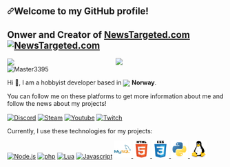 <article class="markdown-body entry-content container-lg f5" itemprop="text"><h2 dir="auto"><a id="user-content-welcome-to-my-github-profile" class="anchor" aria-hidden="true" href="#welcome-to-my-github-profile"><svg class="octicon octicon-link" viewBox="0 0 16 16" version="1.1" width="16" height="16" aria-hidden="true"><path fill-rule="evenodd" d="M7.775 3.275a.75.75 0 001.06 1.06l1.25-1.25a2 2 0 112.83 2.83l-2.5 2.5a2 2 0 01-2.83 0 .75.75 0 00-1.06 1.06 3.5 3.5 0 004.95 0l2.5-2.5a3.5 3.5 0 00-4.95-4.95l-1.25 1.25zm-4.69 9.64a2 2 0 010-2.83l2.5-2.5a2 2 0 012.83 0 .75.75 0 001.06-1.06 3.5 3.5 0 00-4.95 0l-2.5 2.5a3.5 3.5 0 004.95 4.95l1.25-1.25a.75.75 0 00-1.06-1.06l-1.25 1.25a2 2 0 01-2.83 0z"></path></svg></a>Welcome to my GitHub profile!</h2>
  
# Onwer and Creator of [NewsTargeted.com](https://NewsTargeted.com)<a href="https://newstargeted.com/" rel="nofollow"> <img src="https://newstargeted.com/logo.png" alt="NewsTargeted.com" width="40" height="40" style="max-width: 100%;"> </a>

<p><a target="https://github-readme-stats.vercel.app/api?username=Master3395&amp;count_private=true&amp;include_all_commits=true&amp;show_icons=true&amp;theme=dark&amp;icon_color=fff&amp;hide_border=true" rel="noopener noreferrer" href="https://github-readme-stats.vercel.app/api?username=Master3395&amp;count_private=true&amp;include_all_commits=true&amp;show_icons=true&amp;theme=dark&amp;icon_color=fff&amp;hide_border=true">

<img width="50%" align="right" src="https://github-readme-stats.vercel.app/api?username=Master3395&amp;count_private=true&amp;include_all_commits=true&amp;show_icons=true&amp;theme=dark&amp;icon_color=fff&amp;hide_border=true" data-canonical-src="https://github-readme-stats.vercel.app/api/top-langs/?username=Master3395&layout=compact&amp;count_private=true&amp;include_all_commits=true&amp;show_icons=true&amp;theme=dark&amp;icon_color=fff&amp;hide_border=true" style="max-width: 100%;"></a></p>
  
<p><a target="_blank" rel="noopener noreferrer" href="https://github-readme-stats.vercel.app/api?username=Master3395&amp;count_private=true&amp;include_all_commits=true&amp;show_icons=true&amp;theme=dark&amp;icon_color=fff&amp;hide_border=true"><img width="50%" height="1px" align="right" src="https://github-readme-stats.vercel.app/api?username=Master3395&amp;count_private=true&amp;include_all_commits=true&amp;show_icons=true&amp;theme=dark&amp;icon_color=fff&amp;hide_border=true" data-canonical-src="https://i.imgur.com/DkKayja.png" style="max-width: 100%;"></a></p>
  
<p><a target="_blank" rel="noopener noreferrer" href="https://github-readme-stats.vercel.app/api?username=Master3395&amp;count_private=true&amp;include_all_commits=true&amp;show_icons=true&amp;theme=dark&amp;icon_color=fff&amp;hide_border=true"><img width="50%" align="right" src="https://github-readme-stats.vercel.app/api/top-langs/?username=Master3395&layout=compact&amp;count_private=true&amp;include_all_commits=true&amp;show_icons=true&amp;theme=dark&amp;icon_color=fff&amp;hide_border=true" data-canonical-src="https://github-readme-stats.vercel.app/api/top-langs?username=Master3395&amp;theme=dark&amp;hide_border=true&amp;layout=compact&amp;langs_count=6" style="max-width: 100%;"></a></p>

<p align="left"> <img src="https://komarev.com/ghpvc/?username=Master3395&label=Profile%20views&color=0e75b6&style=flat" alt="Master3395" /> </p>
  
<p dir="auto">Hi <g-emoji class="g-emoji" alias="wave" fallback-src="https://github.githubassets.com/images/icons/emoji/unicode/1f44b.png">👋</g-emoji>, I am a hobbyist developer based in <a target="_blank" rel="noopener noreferrer" href="https://en.wikipedia.org/wiki/Norway"><img width="20" align="center" src="https://upload.wikimedia.org/wikipedia/commons/d/d9/Flag_of_Norway.svg" data-canonical-src="https://upload.wikimedia.org/wikipedia/commons/d/d9/Flag_of_Norway.svg" style="max-width: 100%;"></a> <strong>Norway</strong>.</p>
<p dir="auto">You can follow me on these platforms to get more information about me and follow the news about my projects!</p>
<p dir="auto"><a href="https://discord.gg/nx9Kzrk" rel="nofollow"><img align="center" alt="Discord" src="https://camo.githubusercontent.com/fc0854291d8e5d66ed61ece0c4b9aa6a22e56d9ff4e55d71ec03243d46ff3524/68747470733a2f2f696d672e736869656c64732e696f2f62616467652f2d446973636f72642d3538363566323f7374796c653d666c6174266c6f676f3d646973636f7264266c6f676f436f6c6f723d7768697465" data-canonical-src="https://img.shields.io/badge/-Discord-5865f2?style=flat&amp;logo=discord&amp;logoColor=white" style="max-width: 100%;"></a> <a href="https://steamcommunity.com/id/Master3395" rel="nofollow"><img align="center" alt="Steam" src="https://camo.githubusercontent.com/c68b3536dea79332fe5b24688e2d839b5b9134d36bd5b904effcf065bc352ad4/68747470733a2f2f696d672e736869656c64732e696f2f62616467652f2d537465616d2d3137316132313f7374796c653d666c6174266c6f676f3d737465616d266c6f676f436f6c6f723d7768697465" data-canonical-src="https://img.shields.io/badge/-Steam-171a21?style=flat&amp;logo=steam&amp;logoColor=white" style="max-width: 100%;"></a> <a href="https://www.youtube.com/user/master33951" rel="nofollow"><img align="center" alt="Youtube" src="https://camo.githubusercontent.com/df8930d7a76fa8ea3860dce2974f37df236cf0d835671c6a3bd50ad35ccb0e76/68747470733a2f2f696d672e736869656c64732e696f2f62616467652f2d596f75547562652d6666303030303f7374796c653d666c6174266c6f676f3d796f7574756265266c6f676f436f6c6f723d7768697465" data-canonical-src="https://img.shields.io/badge/-YouTube-ff0000?style=flat&amp;logo=youtube&amp;logoColor=white" style="max-width: 100%;"></a> <a href="https://twitch.tv/Master3395" rel="nofollow"><img align="center" alt="Twitch" src="https://camo.githubusercontent.com/fccf793a9d23f656b702bf9dce1f60e8b5c716cdab27aff20a574943aca713c8/68747470733a2f2f696d672e736869656c64732e696f2f62616467652f2d5477697463682d3634343161353f7374796c653d666c6174266c6f676f3d747769746368266c6f676f436f6c6f723d7768697465" data-canonical-src="https://img.shields.io/badge/-Twitch-6441a5?style=flat&amp;logo=twitch&amp;logoColor=white" style="max-width: 100%;"></a></p>

<p dir="auto">Currently, I use these technologies for my projects:</p>
  
<p dir="auto"><a href="https://nodejs.dev/" rel="nofollow"><img align="center" alt="Node.js" src="https://camo.githubusercontent.com/b457c1ccc45a72fb0d9105d333a3584e3b42c9114181f705f2a637b360040a04/68747470733a2f2f696d672e736869656c64732e696f2f62616467652f2d4e6f64652e6a732d3433383533643f7374796c653d666c6174266c6f676f3d4e6f64652e6a73266c6f676f436f6c6f723d7768697465" data-canonical-src="https://img.shields.io/badge/-Discord-5865f2?style=flat&amp;logo=discord&amp;logoColor=white" style="max-width: 100%;"></a>
<a href="https://www.php.net" rel="nofollow"><img align="center" alt="php" src="https://img.shields.io/badge/PHP-777BB4?style=flat-square&logo=php&logoColor=white" data-canonical-src="https://img.shields.io/badge/-Discord-5865f2?style=flat&amp;logo=discord&amp;logoColor=white" style="max-width: 100%;"></a>
<a href="https://www.lua.org/" rel="nofollow"><img align="center" alt="Lua" src="https://img.shields.io/badge/Lua-2C2D72?style=flat-square&logo=lua&logoColor=white" data-canonical-src="https://img.shields.io/badge/-Discord-5865f2?style=flat&amp;logo=discord&amp;logoColor=white" style="max-width: 100%;"></a>
<a href="https://www.javascript.com/" rel="nofollow"><img align="center" alt="Javascript" src="https://img.shields.io/badge/JavaScript-323330?style=flat-square&logo=javascript&logoColor=F7DF1E" data-canonical-src="https://img.shields.io/badge/-Discord-5865f2?style=flat&amp;logo=discord&amp;logoColor=white" style="max-width: 100%;"></a>
<a href="https://www.mysql.com/" rel="nofollow"> <img src="https://raw.githubusercontent.com/devicons/devicon/master/icons/mysql/mysql-original-wordmark.svg" alt="mysql" width="40" height="40" style="max-width: 100%;"> </a>
<a href="https://www.w3.org/html/" rel="nofollow"> <img src="https://raw.githubusercontent.com/devicons/devicon/master/icons/html5/html5-original-wordmark.svg" alt="html5" width="40" height="40" style="max-width: 100%;"> </a>
<a href="https://www.w3schools.com/css/" rel="nofollow"> <img src="https://raw.githubusercontent.com/devicons/devicon/master/icons/css3/css3-original-wordmark.svg" alt="css3" width="40" height="40" style="max-width: 100%;"> </a>
<a href="https://www.python.org/" rel="nofollow"> <img src="https://raw.githubusercontent.com/devicons/devicon/master/icons/python/python-original.svg" alt="Python" width="40" height="40" style="max-width: 100%;"> </a>
<a href="https://www.linux.org/" rel="nofollow"> <img src="https://raw.githubusercontent.com/devicons/devicon/master/icons/linux/linux-original.svg" alt="Linux" width="40" height="40" style="max-width: 100%;"> </a>


</article>
